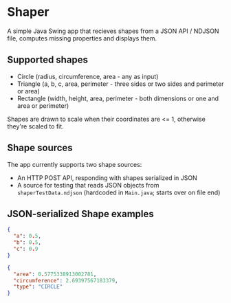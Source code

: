 # Shaper
A simple Java Swing app that recieves shapes from a JSON API / NDJSON file, computes missing properties and displays them.

## Supported shapes
- Circle (radius, circumference, area - any as input)
- Triangle (a, b, c, area, perimeter - three sides or two sides and perimeter or area)
- Rectangle (width, height, area, perimeter - both dimensions or one and area or perimeter)

Shapes are drawn to scale when their coordinates are <= 1, otherwise they're scaled to fit.

## Shape sources
The app currently supports two shape sources:
- An HTTP POST API, responding with shapes serialized in JSON
- A source for testing that reads JSON objects from `shaperTestData.ndjson` (hardcoded in `Main.java`; starts over on file end)

## JSON-serialized Shape examples
```json
{
  "a": 0.5,
  "b": 0.5,
  "c": 0.9
}
```
```json
{
  "area": 0.5775338913002781,
  "circumference": 2.69397567183379,
  "type": "CIRCLE"
}
```
```
```